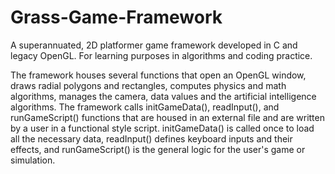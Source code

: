 # Grass-Game-Framework
A superannuated, 2D platformer game framework developed in C and legacy OpenGL. For learning purposes in algorithms and coding practice.

The framework houses several functions that open an OpenGL window, draws radial polygons and rectangles, computes physics and math algorithms, manages the camera, data values and the artificial intelligence algorithms. The framework calls initGameData(), readInput(), and runGameScript() functions that are housed in an external file and are written by a user in a functional style script. initGameData() is called once to load all the necessary data, readInput() defines keyboard inputs and their effects, and runGameScript() is the general logic for the user's game or simulation.

